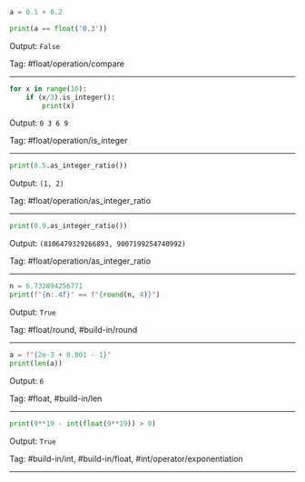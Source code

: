```python
a = 0.1 + 0.2

print(a == float('0.3'))
```
Output: `False`

Tag: #float/operation/compare

---
```python
for x in range(10):
    if (x/3).is_integer():
        print(x)
```
Output: `0 3 6 9`

Tag: #float/operation/is_integer

---
```python
print(0.5.as_integer_ratio())
```
Output: `(1, 2)`

Tag: #float/operation/as_integer_ratio

---
```python
print(0.9.as_integer_ratio())
```
Output: `(8106479329266893, 9007199254740992)`

Tag: #float/operation/as_integer_ratio

---
```python
n = 6.732894256771
print(f"{n:.4f}" == f"{round(n, 4)}")
```
Output: `True`

Tag: #float/round, #build-in/round

---
```python
a = f"{2e-3 + 0.001 - 1}"
print(len(a))
```
Output: `6`

Tag: #float, #build-in/len

---
```python
print(9**19 - int(float(9**19)) > 0)
```
Output: `True`

Tag: #build-in/int, #build-in/float, #int/operator/exponentiation

---